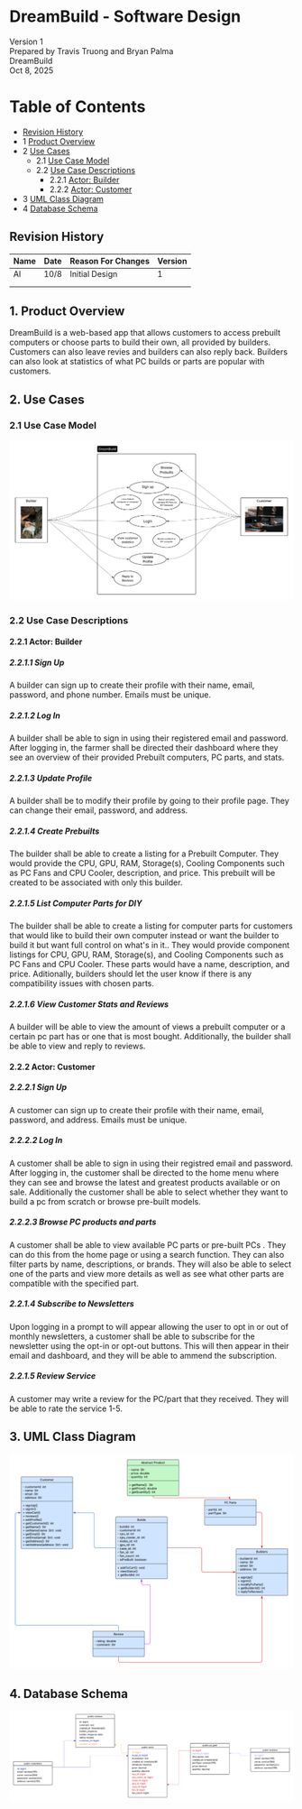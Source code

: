 # DreamBuild - Software Design 

Version 1  
Prepared by Travis Truong and Bryan Palma\
DreamBuild\
Oct 8, 2025

Table of Contents
=================
* [Revision History](#revision-history)
* 1 [Product Overview](#1-product-overview)
* 2 [Use Cases](#2-use-cases)
  * 2.1 [Use Case Model](#21-use-case-model)
  * 2.2 [Use Case Descriptions](#22-use-case-descriptions)
    * 2.2.1 [Actor: Builder](#221-actor-farmer)
    * 2.2.2 [Actor: Customer](#222-actor-customer) 
* 3 [UML Class Diagram](#3-uml-class-diagram)
* 4 [Database Schema](#4-database-schema)

## Revision History
| Name | Date    | Reason For Changes  | Version   |
| ---- | ------- | ------------------- | --------- |
|  Al  |10/8     | Initial Design      |    1      |
|      |         |                     |           |
|      |         |                     |           |

## 1. Product Overview
DreamBuild is a web-based app that allows customers to access prebuilt computers or choose parts to build their own, all provided by builders. Customers can also leave revies and builders can also reply back. Builders can also look at statistics of what PC builds or parts are popular with customers.

## 2. Use Cases
### 2.1 Use Case Model
![Use Case Model](https://github.com/tutruong8/f25-team1/blob/main/doc/Object%20Oriented%20Design/UseCaseDiagram.png)

### 2.2 Use Case Descriptions

#### 2.2.1 Actor: Builder
##### 2.2.1.1 Sign Up
A builder can sign up to create their profile with their name, email, password, and phone number. Emails must be unique.
##### 2.2.1.2 Log In
A builder shall be able to sign in using their registered email and password. After logging in, the farmer shall be directed their dashboard where they see an overview of their provided Prebuilt computers, PC parts, and stats.
##### 2.2.1.3 Update Profile
A builder shall be to modify their profile by going to their profile page. They can change their email, password, and address.
##### 2.2.1.4 Create Prebuilts
The builder shall be able to create a listing for a Prebuilt Computer. They would provide the CPU, GPU, RAM, Storage(s), Cooling Components such as PC Fans and CPU Cooler, description, and price. This prebuilt will be created to be associated with only this builder.
##### 2.2.1.5 List Computer Parts for DIY
The builder shall be able to create a listing for computer parts for customers that would like to build their own computer instead or want the builder to build it but want full control on what's in it.. They would provide component listings for CPU, GPU, RAM, Storage(s), and Cooling Components such as PC Fans and CPU Cooler. These parts would have a name, description, and price. Aditionally, builders should let the user know if there is any compatibility issues with chosen parts.
##### 2.2.1.6 View Customer Stats and Reviews
A builder will be able to view the amount of views a prebuilt computer or a certain pc part has or one that is most bought. Additionally, the builder shall be able to view and reply to reviews.

#### 2.2.2 Actor: Customer
##### 2.2.2.1 Sign Up
A customer can sign up to create their profile with their name, email, password, and address. Emails must be unique.
##### 2.2.2.2 Log In
A customer shall be able to sign in using their registred email and password. After logging in, the customer shall be directed to the home menu where they can see and browse the latest and greatest products available or on sale. Additionally the customer shall be able to select whether they want to build a pc from scratch or browse pre-built models.
##### 2.2.2.3 Browse PC products and parts
A customer shall be able to view available PC parts or pre-built PCs . They can do this from the home page or using a search function. They can also filter parts by name, descriptions, or brands. They will also be able to select one of the parts and view more details as well as see what other parts are compatible with the specified part.
##### 2.2.1.4 Subscribe to Newsletters
Upon logging in a prompt to will appear allowing the user to opt in or out of monthly newsletters, a customer shall be able to subscribe for the newsletter using the opt-in or opt-out buttons. This will then appear in their email and dashboard, and they will be able to ammend the subscription.
##### 2.2.1.5 Review Service
A customer may write a review for the PC/part that they received. They will be able to rate the service 1-5.

## 3. UML Class Diagram
![UML Class Diagram](https://github.com/tutruong8/f25-team1/blob/main/doc/Object%20Oriented%20Design/UML%20class.png)
## 4. Database Schema
![Database Schema](https://github.com/tutruong8/f25-team1/blob/main/doc/Object%20Oriented%20Design/DatabaseSchema.png)
